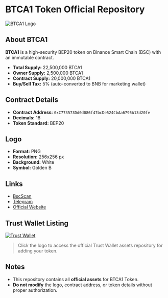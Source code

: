 # BTCA1 Token Official Repository

![BTCA1 Logo](https://khatusp.github.io/btc-a1-website/logo.png)

## About BTCA1
**BTCA1** is a high-security BEP20 token on Binance Smart Chain (BSC) with an immutable contract.  
- **Total Supply:** 22,500,000 BTCA1  
- **Owner Supply:** 2,500,000 BTCA1  
- **Contract Supply:** 20,000,000 BTCA1  
- **Buy/Sell Tax:** 5% (auto-converted to BNB for marketing wallet)  

## Contract Details
- **Contract Address:** `0xC773573Dd0d086f47bcDe524CbAa6795A13d20fe`  
- **Decimals:** 18  
- **Token Standard:** BEP20  

## Logo
- **Format:** PNG  
- **Resolution:** 256x256 px  
- **Background:** White  
- **Symbol:** Golden B  

## Links
- [BscScan](https://bscscan.com/token/0xC773573Dd0d086f47bcDe524CbAa6795A13d20fe)  
- [Telegram](https://t.me/btc_a1_official)  
- [Official Website](https://btc-a1.xyz)  

## Trust Wallet Listing
[![Trust Wallet](https://khatusp.github.io/btc-a1-website/logo.png)](https://github.com/trustwallet/assets)
> Click the logo to access the official Trust Wallet assets repository for adding your token.

## Notes
- This repository contains all **official assets** for BTCA1 Token.  
- **Do not modify** the logo, contract address, or token details without proper authorization.
